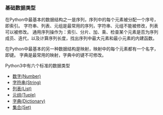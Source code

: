 ### 基础数据类型

在Python中最基本的数据结构之一是序列，序列中的每个元素被分配一个序号，即索引。
字符串、列表、元组是最常用的序列，字符串、元组不能被修改，列表可以被修改。
通用序列操作为：索引、分片、加、乘、检查某个元素是否为序列成员、迭代，以及计算序列长度，找出序列中最大元素和最小元素的内建函数。

在Python中最基本的另一种数据结构是映射，映射中的每个元素都有一个名字，即键。
字典是最常用的映射，字典中的键不可修改。

Python3中有六个标准的数据类型
- [数字(Number)](1_number.md)
- [字符串(String)](2_string.md)
- [列表(List)](3_list.md)
- [元组(Tuple)](4_tuple.md)
- [字典(Dictionary)](5_dict.md)
- [集合(Set)](6_set.md)

